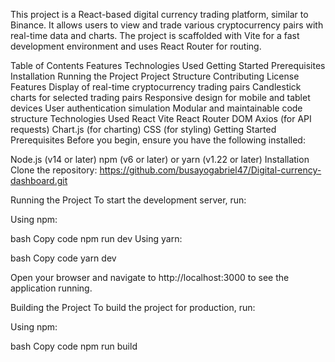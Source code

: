 This project is a React-based digital currency trading platform, similar to Binance. It allows users to view and trade various cryptocurrency pairs with real-time data and charts. The project is scaffolded with Vite for a fast development environment and uses React Router for routing.

Table of Contents
Features
Technologies Used
Getting Started
Prerequisites
Installation
Running the Project
Project Structure
Contributing
License
Features
Display of real-time cryptocurrency trading pairs
Candlestick charts for selected trading pairs
Responsive design for mobile and tablet devices
User authentication simulation
Modular and maintainable code structure
Technologies Used
React
Vite
React Router DOM
Axios (for API requests)
Chart.js (for charting)
CSS (for styling)
Getting Started
Prerequisites
Before you begin, ensure you have the following installed:

Node.js (v14 or later)
npm (v6 or later) or yarn (v1.22 or later)
Installation
Clone the repository: https://github.com/busayogabriel47/Digital-currency-dashboard.git


Running the Project
To start the development server, run:

Using npm:

bash
Copy code
npm run dev
Using yarn:

bash
Copy code
yarn dev


Open your browser and navigate to http://localhost:3000 to see the application running.

Building the Project
To build the project for production, run:

Using npm:

bash
Copy code
npm run build